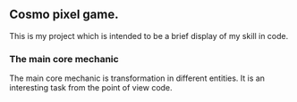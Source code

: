 ## Cosmo pixel game.
This is my project which is intended to be a brief display of my skill in code.
### The main core mechanic 
The main core mechanic is transformation in different entities. It is an interesting task from the point of view code.


